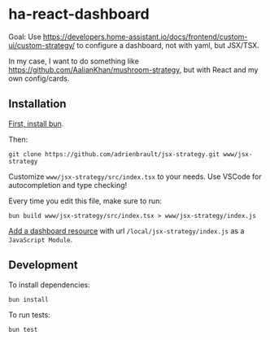 # ha-react-dashboard

Goal: Use https://developers.home-assistant.io/docs/frontend/custom-ui/custom-strategy/ to configure a dashboard, not with yaml, but JSX/TSX.

In my case, I want to do something like https://github.com/AalianKhan/mushroom-strategy, but with React and my own config/cards.

## Installation

[First, install bun](https://bun.sh).

Then:
```
git clone https://github.com/adrienbrault/jsx-strategy.git www/jsx-strategy
```

Customize `www/jsx-strategy/src/index.tsx` to your needs.
Use VSCode for autocompletion and type checking!

Every time you edit this file, make sure to run:
```
bun build www/jsx-strategy/src/index.tsx > www/jsx-strategy/index.js
```

[Add a dashboard resource](https://my.home-assistant.io/redirect/lovelace_resources/) with url `/local/jsx-strategy/index.js` as a `JavaScript Module`.

## Development

To install dependencies:

```bash
bun install
```

To run tests:

```bash
bun test
```
